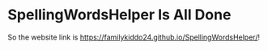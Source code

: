 # SpellingWordsHelper Is All Done
So the website link is
https://familykiddo24.github.io/SpellingWordsHelper/!
